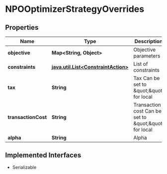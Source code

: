 

# NPOOptimizerStrategyOverrides


## Properties

Name | Type | Description | Notes
------------ | ------------- | ------------- | -------------
**objective** | **Map&lt;String, Object&gt;** | Objective parameters |  [optional]
**constraints** | [**java.util.List&lt;ConstraintAction&gt;**](ConstraintAction.md) | List of constraints |  [optional]
**tax** | **String** | Tax  Can be set to \&quot;\&quot; for local |  [optional]
**transactionCost** | **String** | Transaction cost  Can be set to \&quot;\&quot; for local |  [optional]
**alpha** | **String** | Alpha |  [optional]


## Implemented Interfaces

* Serializable


